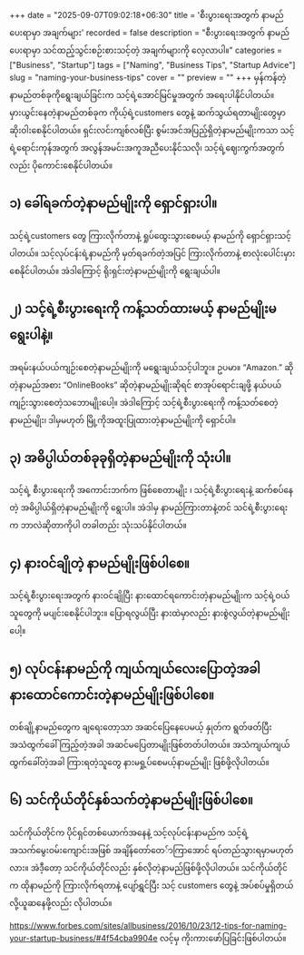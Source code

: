 +++
date = "2025-09-07T09:02:18+06:30"
title = 'စီးပွားရေးအတွက် နာမည်ပေးရာမှာ အချက်များ'
recorded = false
description = "စီးပွားရေးအတွက် နာမည်ပေးရာမှာ သင်ထည့်သွင်းစဉ်းစားသင့်တဲ့ အချက်များကို လေ့လာပါ။"
categories = ["Business", "Startup"]
tags = ["Naming", "Business Tips", "Startup Advice"]
slug = "naming-your-business-tips"
cover = ""
preview = ""
+++
မှန်ကန်တဲ့နာမည်တစ်ခုကိုရွေးချယ်ခြင်းက သင့်ရဲ့အောင်မြင်မှုအတွက် အရေးပါနိုင်ပါတယ်။ မှားယွင်းနေတဲ့နာမည်တစ်ခုက ကိုယ့်ရဲ့customers တွေနဲ့ ဆက်သွယ်ရတာမျိုးတွေမှာ ဆိုးဝါးစေနိုင်ပါတယ်။ ရှင်းလင်းကျစ်လစ်ပြီး စွမ်းအင်အပြည့်ရှိတဲ့နာမည်မျိုးကသာ သင့်ရဲ့ရောင်းကုန်အတွက် အလွန်အမင်းအကူအညီပေးနိုင်သလို၊ သင့်ရဲ့ဈေးကွက်အတွက်လည်း ပိုကောင်းစေနိုင်ပါတယ်။

## ၁) ခေါ်ရခက်တဲ့နာမည်မျိုးကို ရှောင်ရှားပါ။
သင့်ရဲ့customers တွေ ကြားလိုက်တာနဲ့ ရှုပ်ထွေးသွားစေမယ့် နာမည်ကို ရှောင်ရှားသင့်ပါတယ်။ သင့်လုပ်ငန်းရဲ့နာမည်ကို မှတ်ရခက်တဲ့အပြင် ကြားလိုက်တာနဲ့ စာလုံးပေါင်းမှားစေနိုင်ပါတယ်။ အဲဒါကြောင့် ရိုးရှင်းတဲ့နာမည်မျိုးကို ရွေးချယ်ပါ။

## ၂) သင့်ရဲ့စီးပွားရေးကို ကန့်သတ်ထားမယ့် နာမည်မျိုးမရွေးပါနဲ့။
အရမ်းနယ်ပယ်ကျဉ်းစေတဲ့နာမည်မျိုးကို မရွေးချယ်သင့်ပါဘူး။ ဥပမာ။ “Amazon.” ဆိုတဲ့နာမည်အစား “OnlineBooks” ဆိုတဲ့နာမည်မျိုးဆိုရင် စာအုပ်ရောင်းချဖို့ နယ်ပယ်ကျဉ်းသွားစေတဲ့သဘောမျိုးပေါ့။ အဲဒါကြောင့် သင့်ရဲ့စီးပွားရေးကို ကန့်သတ်စေတဲ့နာမည်မျိုး၊ ဒါမှမဟုတ် မြို့ကိုအထူးပြုထားတဲ့နာမည်မျိုးကို ရှောင်ပါ။

## ၃) အဓိပ္ပါယ်တစ်ခုခုရှိတဲ့နာမည်မျိုးကို သုံးပါ။
သင့်ရဲ့ စီးပွားရေးကို အကောင်းဘက်က ဖြစ်စေတာမျိုး ၊ သင့်ရဲ့စီးပွားရေးနဲ့ ဆက်စပ်နေတဲ့ အဓိပ္ပါယ်ရှိတဲ့နာမည်မျိုးကို ရွေးပါ။ အဲဒါမှ နာမည်ကြားတာနဲ့တင် သင်ရဲ့စီးပွားရေးက ဘာလဲဆိုတာကိုပါ တခါတည်း သုံးသပ်နိုင်ပါတယ်။

## ၄) နားဝင်ချိုတဲ့ နာမည်မျိုးဖြစ်ပါစေ။
သင့်ရဲ့စီးပွားရေးအတွက် နားဝင်ချိုပြီး နားထောင်ရကောင်းတဲ့နာမည်မျိုးက သင့်ရဲ့ဝယ်သူတွေကို မပျင်းစေနိုင်ပါဘူး။ ပြောရလွယ်ပြီး နားထဲမှာလည်း နားစွဲလွယ်တဲ့နာမည်မျိုးပေါ့။

## ၅) လုပ်ငန်းနာမည်ကို ကျယ်ကျယ်လေးပြောတဲ့အခါ နားထောင်ကောင်းတဲ့နာမည်မျိုးဖြစ်ပါစေ။
တစ်ချို့နာမည်တွေက ချရေးတော့သာ အဆင်ပြေနေပေမယ့် နှုတ်က ရွတ်ဖတ်ပြီး အသံထွက်ခေါ်ကြည့်တဲ့အခါ အဆင်မပြေတာမျိုးဖြစ်တတ်ပါတယ်။ အသံကျယ်ကျယ်ထွက်ခေါ်တဲ့အခါ ကြားရတဲ့သူတွေ နားမရှု့ပ်စေမယ့်နာမည်မျိုး ဖြစ်ဖို့လိုပါတယ်။

## ၆) သင်ကိုယ်တိုင်နှစ်သက်တဲ့နာမည်မျိုးဖြစ်ပါစေ။
သင်ကိုယ်တိုင်က ပိုင်ရှင်တစ်ယောက်အနေနဲ့ သင့်လုပ်ငန်းနာမည်က သင့်ရဲ့အသက်မွေးဝမ်းကျောင်းအဖြစ် အချိန်တော်တေ်ာကြာအောင် ရပ်တည်သွားရမှာမဟုတ်လား။ အဲဒီ့တော့ သင်ကိုယ်တိုင်လည်း နှစ်လိုတဲ့နာမည်ဖြစ်ဖို့လိုပါတယ်။ သင်ကိုယ်တိုင်က ထိုနာမည်ကို ကြားလိုက်ရတာနဲ့ ပျော်ရွှင်ပြီး သင့် customers တွေနဲ့ အပ်စပ်မှုရှိတယ်လို့ယူဆနေဖို့လည်း လိုပါတယ်။

https://www.forbes.com/sites/allbusiness/2016/10/23/12-tips-for-naming-your-startup-business/#4f54cba9904e လင့်မှ ကိုးကားဖော်ပြခြင်းဖြစ်ပါတယ်။
